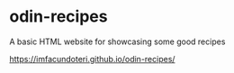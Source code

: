 # odin-recipes
A basic HTML website for showcasing some good recipes

https://imfacundoteri.github.io/odin-recipes/
